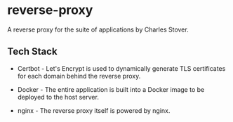 # reverse-proxy
A reverse proxy for the suite of applications by Charles Stover.

## Tech Stack

* Certbot - Let's Encrypt is used to dynamically generate TLS certificates for each domain behind the reverse proxy.

* Docker - The entire application is built into a Docker image to be deployed to the host server.

* nginx - The reverse proxy itself is powered by nginx.
